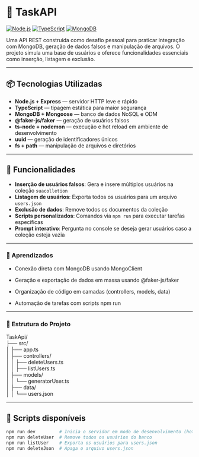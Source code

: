 # 🚀 TaskAPI

[![Node.js](https://img.shields.io/badge/Node.js-ES2022-green)](https://nodejs.org/) 
[![TypeScript](https://img.shields.io/badge/TypeScript-5.9-blue)](https://www.typescriptlang.org/) 
[![MongoDB](https://img.shields.io/badge/MongoDB-Atlas-brightgreen)](https://www.mongodb.com/) 

Uma API REST construída como desafio pessoal para praticar integração com MongoDB, geração de dados falsos e manipulação de arquivos. O projeto simula uma base de usuários e oferece funcionalidades essenciais como inserção, listagem e exclusão.

---

## 📦 Tecnologias Utilizadas

- **Node.js + Express** — servidor HTTP leve e rápido  
- **TypeScript** — tipagem estática para maior segurança  
- **MongoDB + Mongoose** — banco de dados NoSQL e ODM  
- **@faker-js/faker** — geração de usuários falsos  
- **ts-node + nodemon** — execução e hot reload em ambiente de desenvolvimento  
- **uuid** — geração de identificadores únicos  
- **fs + path** — manipulação de arquivos e diretórios  

---

## 📁 Funcionalidades

- **Inserção de usuários falsos**: Gera e insere múltiplos usuários na coleção `suacolletion`  
- **Listagem de usuários**: Exporta todos os usuários para um arquivo `users.json`  
- **Exclusão de dados**: Remove todos os documentos da coleção  
- **Scripts personalizados**: Comandos via `npm run` para executar tarefas específicas  
- **Prompt interativo**: Pergunta no console se deseja gerar usuários caso a coleção esteja vazia  


---
### 🧠 Aprendizados

- Conexão direta com MongoDB usando MongoClient

- Geração e exportação de dados em massa usando @faker-js/faker

- Organização de código em camadas (controllers, models, data)

- Automação de tarefas com scripts npm run

---
### 📂 Estrutura do Projeto

TaskApi/<br>
├── src/<br>
│   ├── app.ts<br>
│   ├── controllers/<br>
│   │   ├── deleteUsers.ts<br>
│   │   ├── listUsers.ts<br>
│   ├── models/<br>
│   │   └── generatorUser.ts<br>
│   ├── data/<br>
│   │   └── users.json<br>

---

## 🧪 Scripts disponíveis

```bash
npm run dev         # Inicia o servidor em modo de desenvolvimento (hot reload)
npm run deleteUser  # Remove todos os usuários do banco
npm run listUser    # Exporta os usuários para users.json
npm run deleteJson  # Apaga o arquivo users.json
